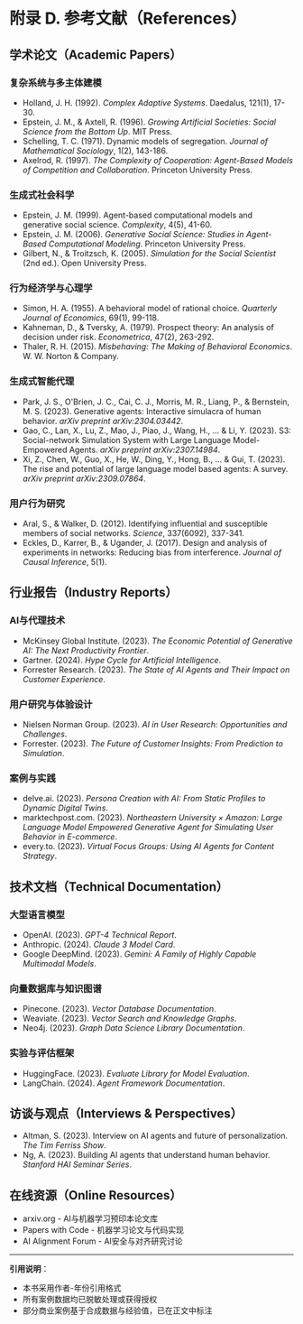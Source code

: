 # 附录 D. 参考文献（References）

## 学术论文（Academic Papers）

### 复杂系统与多主体建模
- Holland, J. H. (1992). *Complex Adaptive Systems*. Daedalus, 121(1), 17-30.
- Epstein, J. M., & Axtell, R. (1996). *Growing Artificial Societies: Social Science from the Bottom Up*. MIT Press.
- Schelling, T. C. (1971). Dynamic models of segregation. *Journal of Mathematical Sociology*, 1(2), 143-186.
- Axelrod, R. (1997). *The Complexity of Cooperation: Agent-Based Models of Competition and Collaboration*. Princeton University Press.

### 生成式社会科学
- Epstein, J. M. (1999). Agent-based computational models and generative social science. *Complexity*, 4(5), 41-60.
- Epstein, J. M. (2006). *Generative Social Science: Studies in Agent-Based Computational Modeling*. Princeton University Press.
- Gilbert, N., & Troitzsch, K. (2005). *Simulation for the Social Scientist* (2nd ed.). Open University Press.

### 行为经济学与心理学
- Simon, H. A. (1955). A behavioral model of rational choice. *Quarterly Journal of Economics*, 69(1), 99-118.
- Kahneman, D., & Tversky, A. (1979). Prospect theory: An analysis of decision under risk. *Econometrica*, 47(2), 263-292.
- Thaler, R. H. (2015). *Misbehaving: The Making of Behavioral Economics*. W. W. Norton & Company.

### 生成式智能代理
- Park, J. S., O'Brien, J. C., Cai, C. J., Morris, M. R., Liang, P., & Bernstein, M. S. (2023). Generative agents: Interactive simulacra of human behavior. *arXiv preprint arXiv:2304.03442*.
- Gao, C., Lan, X., Lu, Z., Mao, J., Piao, J., Wang, H., ... & Li, Y. (2023). S3: Social-network Simulation System with Large Language Model-Empowered Agents. *arXiv preprint arXiv:2307.14984*.
- Xi, Z., Chen, W., Guo, X., He, W., Ding, Y., Hong, B., ... & Gui, T. (2023). The rise and potential of large language model based agents: A survey. *arXiv preprint arXiv:2309.07864*.

### 用户行为研究
- Aral, S., & Walker, D. (2012). Identifying influential and susceptible members of social networks. *Science*, 337(6092), 337-341.
- Eckles, D., Karrer, B., & Ugander, J. (2017). Design and analysis of experiments in networks: Reducing bias from interference. *Journal of Causal Inference*, 5(1).

## 行业报告（Industry Reports）

### AI与代理技术
- McKinsey Global Institute. (2023). *The Economic Potential of Generative AI: The Next Productivity Frontier*.
- Gartner. (2024). *Hype Cycle for Artificial Intelligence*.
- Forrester Research. (2023). *The State of AI Agents and Their Impact on Customer Experience*.

### 用户研究与体验设计
- Nielsen Norman Group. (2023). *AI in User Research: Opportunities and Challenges*.
- Forrester. (2023). *The Future of Customer Insights: From Prediction to Simulation*.

### 案例与实践
- delve.ai. (2023). *Persona Creation with AI: From Static Profiles to Dynamic Digital Twins*.
- marktechpost.com. (2023). *Northeastern University × Amazon: Large Language Model Empowered Generative Agent for Simulating User Behavior in E-commerce*.
- every.to. (2023). *Virtual Focus Groups: Using AI Agents for Content Strategy*.

## 技术文档（Technical Documentation）

### 大型语言模型
- OpenAI. (2023). *GPT-4 Technical Report*.
- Anthropic. (2024). *Claude 3 Model Card*.
- Google DeepMind. (2023). *Gemini: A Family of Highly Capable Multimodal Models*.

### 向量数据库与知识图谱
- Pinecone. (2023). *Vector Database Documentation*.
- Weaviate. (2023). *Vector Search and Knowledge Graphs*.
- Neo4j. (2023). *Graph Data Science Library Documentation*.

### 实验与评估框架
- HuggingFace. (2023). *Evaluate Library for Model Evaluation*.
- LangChain. (2024). *Agent Framework Documentation*.

## 访谈与观点（Interviews & Perspectives）

- Altman, S. (2023). Interview on AI agents and future of personalization. *The Tim Ferriss Show*.
- Ng, A. (2023). Building AI agents that understand human behavior. *Stanford HAI Seminar Series*.

## 在线资源（Online Resources）

- arxiv.org - AI与机器学习预印本论文库
- Papers with Code - 机器学习论文与代码实现
- AI Alignment Forum - AI安全与对齐研究讨论

---

**引用说明**：
- 本书采用作者-年份引用格式
- 所有案例数据均已脱敏处理或获得授权
- 部分商业案例基于合成数据与经验值，已在正文中标注
